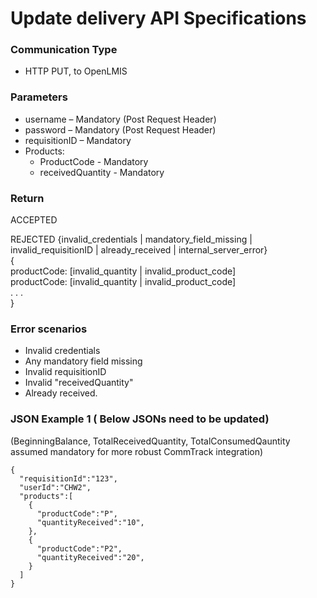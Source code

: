 # Update delivery API Specifications

### Communication Type

- HTTP PUT, to OpenLMIS

### Parameters

- username – Mandatory (Post Request Header)
- password  – Mandatory (Post Request Header)
- requisitionID – Mandatory
- Products:  
    * ProductCode - Mandatory  
    * receivedQuantity - Mandatory  

  
### Return
ACCEPTED

REJECTED   {invalid_credentials | mandatory_field_missing | invalid_requisitionID | already_received | internal_server_error}  
{   
   productCode:   [invalid_quantity | invalid_product_code]  
   productCode:   [invalid_quantity | invalid_product_code]  
   . . .    
}    
 
### Error scenarios 

- Invalid credentials
- Any mandatory field missing
- Invalid requisitionID
- Invalid "receivedQuantity"
- Already received.


### JSON Example 1 ( Below JSONs need to be updated)

(BeginningBalance, TotalReceivedQuantity, TotalConsumedQauntity assumed mandatory for more robust CommTrack integration)

    {
      "requisitionId":"123",
      "userId":"CHW2",
      "products":[
        {
          "productCode":"P",
          "quantityReceived":"10",
        },
        {
          "productCode":"P2",
          "quantityReceived":"20",
        }
      ]
    }
